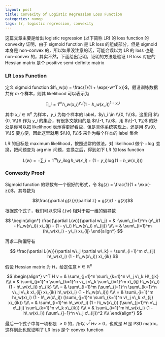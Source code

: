 ```yaml
---
layout: post
title: Convexity of Logistic Regression Loss Function
categories: numop
tags: lr, logistic regression, convexity
---
```


这篇文章主要是给出 logistic regression (以下简称 LR) 的 loss function 的 convexity 证明，由于 sigmoid function 是 LR loss 的组成部分，但是 sigmoid 本身是 non-convex 的，所以如果没注意的话，可能会误以为 LR 的 loss 也是 non-convex 的，其实不然，下面给出证明，证明的方法是验证 LR loss 对应的 Hessian matrix 是个 positive semi-definite matrix

### LR Loss Function

定义 sigmoid function $h\_w(x) = \frac{1}{1 + \exp(-w^T x)}$，假设训练数据共有 $m$ 个样本，则其 likelihood 可以表示为

$$ \prod\_{i=1}^m h\_w(x\_i)^{y\_i} (1 - h\_w(x\_i))^{1 - y\_i} $$

其中 $x\_i \in \mathbb{R}^n$ 为样本，$y\_i$ 为每个样本的 label，$y\_i \in \\{0, 1\\}$，这里用 $\\{0, 1\\}$ 作为 $y\_i$ 的集合，有很多文献用的是 $\\{-1, 1\\}$，用 $\\{-1, 1\\}$ 的好处是你可以把 likelihood 表示得更好看些，但是具体系统实现上，还是用 $\\{0, 1\\}$ 要方便，因此这里就用 $\\{0, 1\\}$ 来作为每个样本的 label 集合

LR 的目标是 maximum likelihood，按照通常的做法，对 likelihood 做个 $-\log$ 变换，把问题变为 $\arg\min$ 问题，变换之后，得到如下 LR 的 loss function

$$ L(w) = -\sum\_{i=1}^m (y\_i \log h\_w(x\_i) + (1 - y\_i) \log (1 - h\_w(x\_i))) $$

### Convexity Proof

Sigmoid function 的导数有一个很好的形式，令 $g(z) = \frac{1}{1 + \exp(-z)}$，其导数为

$$\frac{\partial g(z)}{\partial z} = g(z)(1 - g(z))$$

根据这个式子，我们可以求得 $L(w)$ 相对于每一维的偏导数

$$
\begin{align*}
\frac{\partial L(w)}{\partial w\_j} = & -\sum\_{i=1}^m (y\_i(1 - h\_w(x\_i)) x\_{ij} - (1 - y\_i) h\_w(x\_i) x\_{ij}) \\\\
= & \sum\_{i=1}^m (h\_w(x\_i) - y\_i) x\_{ij}
\end{align*}
$$

再求二阶偏导有

$$ \frac{\partial L(w)}{\partial w\_j \partial w\_k} = \sum\_{i=1}^m x\_{ij} h\_w(x\_i) (1 - h\_w(x\_i)) x\_{ik} $$

假设 Hessian matrix 为 $H$，给定任意 $v \in \mathbb{R}^n$

$$
\begin{align*}
v^T H v = & \sum\_{j=1}^n \sum\_{k=1}^n v\_j v\_k H\_{jk} \\\\
= & \sum\_{j=1}^n \sum\_{k=1}^n v\_j v\_k \sum\_{i=1}^m x\_{ij} h\_w(x\_i) (1 - h\_w(x\_i)) x\_{ik} \\\\
= & \sum\_{i=1}^m (\sum\_{j=1}^n \sum\_{k=1}^n v\_j v\_k x\_{ij} x\_{ik} h\_w(x\_i) (1 - h\_w(x\_i))) \\\\
= & \sum\_{i=1}^m h\_w(x\_i) (1 - h\_w(x\_i)) (\sum\_{j=1}^n \sum\_{k=1}^n v\_j v\_k x\_{ij} x\_{ik}) \\\\
= & \sum\_{i=1}^m h\_w(x\_i) (1 - h\_w(x\_i)) (\sum\_{j=1}^n v\_j x\_{ij} \sum\_{k=1}^n v\_k x\_{ik}) \\\\
= & \sum\_{i=1}^m h\_w(x\_i) (1 - h\_w(x\_i)) (\sum\_{j=1}^n v\_j x\_{ij})^2 \\\\
\end{align*}
$$

最后一个式子中每一项都是 $\geq 0$ 的，所以 $v^T Hv \geq 0$，也就是 $H$ 是 PSD matrix，这样到此也就证明了 LR loss 是个 convex function
